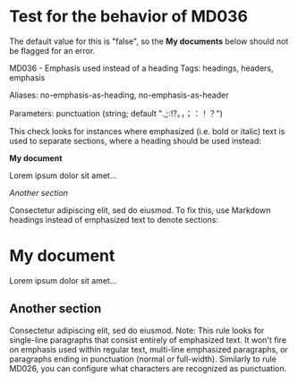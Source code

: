 # Test for the behavior of MD036

The default value for this is "false", so the **My documents** below should not be flagged for an error. 

MD036 - Emphasis used instead of a heading
Tags: headings, headers, emphasis

Aliases: no-emphasis-as-heading, no-emphasis-as-header

Parameters: punctuation (string; default ".,;:!?。，；：！？")

This check looks for instances where emphasized (i.e. bold or italic) text is used to separate sections, where a heading should be used instead:

**My document**

Lorem ipsum dolor sit amet...

_Another section_

Consectetur adipiscing elit, sed do eiusmod.
To fix this, use Markdown headings instead of emphasized text to denote sections:

# My document

Lorem ipsum dolor sit amet...

## Another section

Consectetur adipiscing elit, sed do eiusmod.
Note: This rule looks for single-line paragraphs that consist entirely of emphasized text. It won't fire on emphasis used within regular text, multi-line emphasized paragraphs, or paragraphs ending in punctuation (normal or full-width). Similarly to rule MD026, you can configure what characters are recognized as punctuation.
